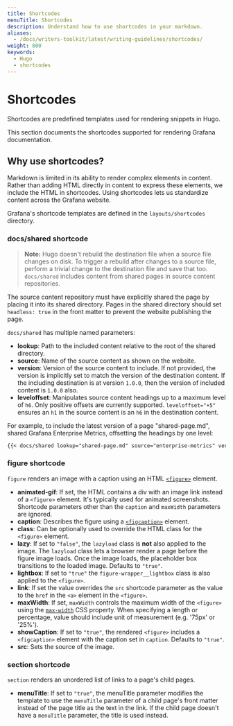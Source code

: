 ```yaml
---
title: Shortcodes
menuTitle: Shortcodes
description: Understand how to use shortcodes in your markdown.
aliases:
  - /docs/writers-toolkit/latest/writing-guidelines/shortcodes/
weight: 800
keywords:
  - Hugo
  - shortcodes
---
```


# Shortcodes

Shortcodes are predefined templates used for rendering snippets in Hugo. 

This section documents the shortcodes supported for rendering Grafana documentation. 

## Why use shortcodes?

Markdown is limited in its ability to render complex elements in content. Rather than adding HTML directly in content to express these elements, we include the HTML in shortcodes. Using shortcodes lets us standardize content across the Grafana website.

Grafana's shortcode templates are defined in the `layouts/shortcodes` directory. 

### docs/shared shortcode

> **Note:** Hugo doesn't rebuild the destination file when a source file changes on disk.
> To trigger a rebuild after changes to a source file, perform a trivial change to the destination file and save that too.
`docs/shared` includes content from shared pages in source content repositories.

The source content repository must have explicitly shared the page by placing it into its shared directory.
Pages in the shared directory should set `headless: true` in the front matter to prevent the website publishing the page.

`docs/shared` has multiple named parameters:

- **lookup**: Path to the included content relative to the root of the shared directory.
- **source**: Name of the source content as shown on the website.
- **version**: Version of the source content to include.
  If not provided, the version is implicitly set to match the version of the destination content.
  If the including destination is at version `1.0.0`, then the version of included content is `1.0.0` also.
- **leveloffset**: Manipulates source content headings up to a maximum level of `h6`.
  Only positive offsets are currently supported.
  `leveloffset="+5"` ensures an `h1` in the source content is an `h6` in the destination content.

For example, to include the latest version of a page "shared-page.md", shared Grafana Enterprise Metrics, offsetting the headings by one level:

```markdown
{{< docs/shared lookup="shared-page.md" source="enterprise-metrics" version="latest" leveloffset="+1" >}}
```

### figure shortcode

`figure` renders an image with a caption using an HTML [`<figure>`](https://developer.mozilla.org/en-US/docs/Web/HTML/Element/figure#usage_notes) element.

- **animated-gif**: If set, the HTML contains a div with an image link instead of a `<figure>` element.
  It's typically used for animated screenshots.
  Shortcode parameters other than the `caption` and `maxWidth` parameters are ignored.
- **caption**: Describes the figure using a [`<figcaption>`](https://developer.mozilla.org/en-US/docs/Web/HTML/Element/figcaption) element.
- **class**: Can be optionally used to override the HTML class for the `<figure>` element.
- **lazy**: If set to `"false"`, the `lazyload` class is **not** also applied to the image.
  The `lazyload` class lets a browser render a page before the figure image loads.
  Once the image loads, the placeholder box transitions to the loaded image.
  Defaults to `"true"`.
- **lightbox**: If set to `"true"` the `figure-wrapper__lightbox` class is also applied to the `<figure>`.
- **link**: If set the value overrides the `src` shortcode parameter as the value to the `href` in the `<a>` element in the `<figure>`.
- **maxWidth**: If set, `maxWidth` controls the maximum width of the `<figure>` using the [`max-width`](https://developer.mozilla.org/en-US/docs/Web/CSS/max-width) CSS property. When specifying a length or percentage, value should include unit of measurement (e.g. '75px' or '25%').
- **showCaption**: If set to `"true"`, the rendered `<figure>` includes a `<figcaption>` element with the caption set in `caption`.
  Defaults to `"true"`.
- **src**: Sets the source of the image.

### section shortcode

`section` renders an unordered list of links to a page's child pages.

- **menuTitle**: If set to `"true"`, the menuTitle parameter modifies the template to use the `menuTitle` parameter of a child page's front matter instead of the page title as the text in the link.
  If the child page doesn't have a `menuTitle` parameter, the title is used instead.